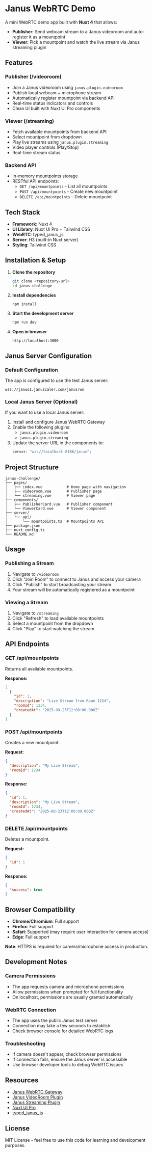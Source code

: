 # Janus WebRTC Demo

A mini WebRTC demo app built with **Nuxt 4** that allows:

- **Publisher**: Send webcam stream to a Janus videoroom and auto-register it as a mountpoint
- **Viewer**: Pick a mountpoint and watch the live stream via Janus streaming plugin

## Features

### Publisher (/videoroom)

- Join a Janus videoroom using `janus.plugin.videoroom`
- Publish local webcam + microphone stream
- Automatically register mountpoint via backend API
- Real-time status indicators and controls
- Clean UI built with Nuxt UI Pro components

### Viewer (/streaming)

- Fetch available mountpoints from backend API
- Select mountpoint from dropdown
- Play live streams using `janus.plugin.streaming`
- Video player controls (Play/Stop)
- Real-time stream status

### Backend API

- In-memory mountpoints storage
- RESTful API endpoints:
  - `GET /api/mountpoints` - List all mountpoints
  - `POST /api/mountpoints` - Create new mountpoint
  - `DELETE /api/mountpoints` - Delete mountpoint

## Tech Stack

- **Framework**: Nuxt 4
- **UI Library**: Nuxt UI Pro + Tailwind CSS
- **WebRTC**: typed_janus_js
- **Server**: H3 (built-in Nuxt server)
- **Styling**: Tailwind CSS

## Installation & Setup

1. **Clone the repository**

   ```bash
   git clone <repository-url>
   cd janus-challenge
   ```

2. **Install dependencies**

   ```bash
   npm install
   ```

3. **Start the development server**

   ```bash
   npm run dev
   ```

4. **Open in browser**
   ```
   http://localhost:3000
   ```

## Janus Server Configuration

### Default Configuration

The app is configured to use the test Janus server:

```
wss://janus1.januscaler.com/janus/ws
```

### Local Janus Server (Optional)

If you want to use a local Janus server:

1. Install and configure Janus WebRTC Gateway
2. Enable the following plugins:
   - `janus.plugin.videoroom`
   - `janus.plugin.streaming`
3. Update the server URL in the components to:
   ```javascript
   server: "ws://localhost:8188/janus";
   ```

## Project Structure

```
janus-challenge/
├── pages/
│   ├── index.vue           # Home page with navigation
│   ├── videoroom.vue       # Publisher page
│   └── streaming.vue       # Viewer page
├── components/
│   ├── PublisherCard.vue   # Publisher component
│   └── ViewerCard.vue      # Viewer component
├── server/
│   └── api/
│       └── mountpoints.ts  # Mountpoints API
├── package.json
├── nuxt.config.ts
└── README.md
```

## Usage

### Publishing a Stream

1. Navigate to `/videoroom`
2. Click "Join Room" to connect to Janus and access your camera
3. Click "Publish" to start broadcasting your stream
4. Your stream will be automatically registered as a mountpoint

### Viewing a Stream

1. Navigate to `/streaming`
2. Click "Refresh" to load available mountpoints
3. Select a mountpoint from the dropdown
4. Click "Play" to start watching the stream

## API Endpoints

### GET /api/mountpoints

Returns all available mountpoints.

**Response:**

```json
[
  {
    "id": 1,
    "description": "Live Stream from Room 1234",
    "roomId": 1234,
    "createdAt": "2025-08-23T12:00:00.000Z"
  }
]
```

### POST /api/mountpoints

Creates a new mountpoint.

**Request:**

```json
{
  "description": "My Live Stream",
  "roomId": 1234
}
```

**Response:**

```json
{
  "id": 1,
  "description": "My Live Stream",
  "roomId": 1234,
  "createdAt": "2025-08-23T12:00:00.000Z"
}
```

### DELETE /api/mountpoints

Deletes a mountpoint.

**Request:**

```json
{
  "id": 1
}
```

**Response:**

```json
{
  "success": true
}
```

## Browser Compatibility

- **Chrome/Chromium**: Full support
- **Firefox**: Full support
- **Safari**: Supported (may require user interaction for camera access)
- **Edge**: Full support

**Note**: HTTPS is required for camera/microphone access in production.

## Development Notes

### Camera Permissions

- The app requests camera and microphone permissions
- Allow permissions when prompted for full functionality
- On localhost, permissions are usually granted automatically

### WebRTC Connection

- The app uses the public Janus test server
- Connection may take a few seconds to establish
- Check browser console for detailed WebRTC logs

### Troubleshooting

- If camera doesn't appear, check browser permissions
- If connection fails, ensure the Janus server is accessible
- Use browser developer tools to debug WebRTC issues

## Resources

- [Janus WebRTC Gateway](https://janus.conf.meetecho.com/)
- [Janus VideoRoom Plugin](https://janus.conf.meetecho.com/docs/videoroom.html)
- [Janus Streaming Plugin](https://janus.conf.meetecho.com/docs/streaming.html)
- [Nuxt UI Pro](https://ui.nuxt.com/pro)
- [typed_janus_js](https://www.npmjs.com/package/typed_janus_js)

## License

MIT License - feel free to use this code for learning and development purposes.
